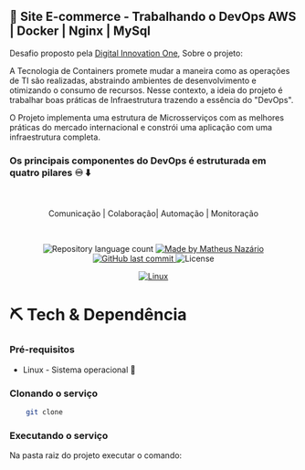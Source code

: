 ## 🐧 Site E-commerce - Trabalhando o DevOps AWS | Docker | Nginx | MySql

Desafio proposto pela [Digital Innovation One](https://www.dio.me/en), Sobre o projeto: 

A Tecnologia de Containers promete mudar a maneira como as operações de TI são realizadas, abstraindo ambientes de desenvolvimento e otimizando o consumo de recursos. Nesse contexto, a ideia do projeto é trabalhar boas práticas de Infraestrutura trazendo a essência do "DevOps".

O Projeto implementa uma estrutura de Microsserviços com as melhores práticas do mercado internacional e constrói uma aplicação com uma infraestrutura completa.

### Os principais componentes do DevOps é estruturada em quatro pilares ♾️ 	⬇️

</br>
<p align="center"> Comunicação | Colaboração| Automação | Monitoração  </p>
</br>


<p align="center">
	<img alt="Repository language count" src="https://img.shields.io/github/languages/count/Matheus-Nazario/">
	<a href="https://www.linkedin.com/in/matheus-naz%C3%A1rio-676411b3/">
		<img alt="Made by Matheus Nazário" src="https://img.shields.io/badge/Made%20By-Matheus%20Naz%C3%A1rio-green">
	</a>
	<a href="https://github.com/Matheus-Nazario/commits/master">
		<img alt="GitHub last commit" src="https://img.shields.io/github/last-commit/Matheus-Nazario/nameproject?color=blue">
	</a>
	<img alt="License" src="https://img.shields.io/badge/license-MIT-brightgreen?color=blue">
</p>

<p align="center">
	<a href="https://www.linuxfoundation.org/">
	  <img alt="Linux" src="https://img.shields.io/static/v1?color=red&label=Dev&message=Linux&style=for-the-badge&logo=Linux">
	</a>
</p>

# ⛏  Tech & Dependência

### Pré-requisitos

* Linux - Sistema operacional 🐧


### Clonando o serviço

```sh
    git clone 
```

### Executando o serviço

Na pasta raiz do projeto executar o comando:

```sh
    
```
